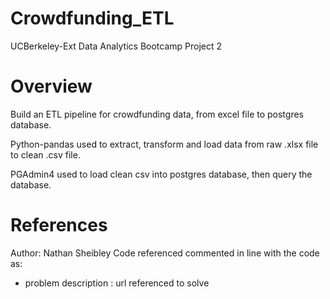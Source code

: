 # Crowdfunding_ETL
UCBerkeley-Ext Data Analytics Bootcamp Project 2

# Overview

Build an ETL pipeline for crowdfunding data, from excel file to postgres database.

Python-pandas used to extract, transform and load data from raw .xlsx file to clean .csv file.

PGAdmin4 used to load clean csv into postgres database, then query the database.

# References

Author: Nathan Sheibley
Code referenced commented in line with the code as:
* problem description : url referenced to solve
